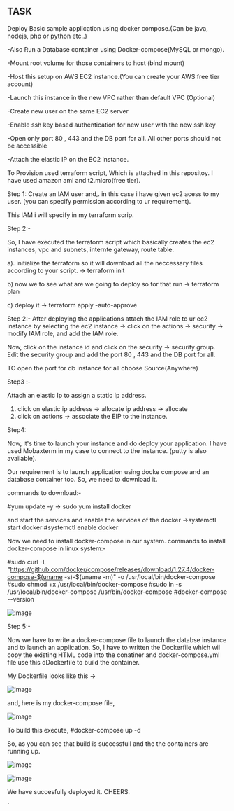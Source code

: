 <h2> TASK </h2>

Deploy Basic sample application using docker compose.(Can be java, nodejs, php or python etc..)</p>
-Also Run a Database container using Docker-compose(MySQL or mongo).</p>
-Mount root volume for those containers to host (bind mount)</p>
-Host this setup on AWS EC2 instance.(You can create your AWS free tier account)</p>
-Launch this instance in the new VPC rather than default VPC (Optional)</p>
-Create new user on the same EC2 server</p>
-Enable ssh key based authentication for new user with the new ssh key</p>
-Open only port 80 , 443 and the DB port for all. All other ports should not be accessible</p>
-Attach the elastic IP on the EC2 instance.</p>



To Provision used terraform script, Which is attached in this repositoy.
I have used amazon ami and t2.micro(free tier).

Step 1: 
 Create an IAM user and,. in this case i have given ec2  acess to my user. (you can specify permission according to ur requirement).
 
 This IAM i will specify in my terraform scrip.

Step 2:-

So, I have executed the terraform script which basically creates the ec2 instances, vpc and subnets, internte gateway, route table.

a). initialize the terraform so it will download all the neccessary files according to your script.
-> terraform init

b) now we to see what are we going to deploy so for that run
-> terraform plan

c) deploy it
-> terraform apply -auto-approve

Step 2:-
After deploying the  applications attach the IAM role to ur ec2 instance by  selecting the ec2 instance -> click on the actions -> security -> modify IAM role, and add the IAM role.

Now,  click on the instance id and click on the security -> security group.
Edit the security group and add the port 80 , 443 and the DB port for all.

TO open the port for db instance for all choose Source(Anywhere)

Step3 :-

Attach an elastic Ip to assign a static Ip address. 
1. click on elastic ip address -> allocate ip address -> allocate
2. click on actions -> associate the EIP to the instance.



Step4:

Now, it's time to launch your instance and do deploy  your  application. I have used Mobaxterm in my case to connect to the instance. (putty is also available).

Our requirement is to launch application using docke compose and an database container too. So, we need to download it. 

commands to download:-

#yum update -y
-> sudo yum install docker

and start the services  and enable the services of the docker
->systemctl start docker
#systemctl enable docker

Now we need to install docker-compose in our system.
commands to install docker-compose in linux system:-

#sudo curl -L "https://github.com/docker/compose/releases/download/1.27.4/docker-compose-$(uname -s)-$(uname -m)" -o /usr/local/bin/docker-compose
#sudo chmod +x /usr/local/bin/docker-compose
#sudo ln -s /usr/local/bin/docker-compose /usr/bin/docker-compose
#docker-compose --version

![image](https://user-images.githubusercontent.com/46579657/99657833-abb8d980-2a84-11eb-91b2-c00af511c843.png)

Step 5:-

Now we have to write a docker-compose file to launch  the databse instance and to launch an application.
So, I have to written the Dockerfile which wil copy the existing HTML code into the conatiner and docker-compose.yml file use this dDockerfile to build the container.

My Dockerfile looks like this ->

![image](https://user-images.githubusercontent.com/46579657/99658639-c93a7300-2a85-11eb-9722-433fed308af2.png)

and, here is my docker-compose file,

![image](https://user-images.githubusercontent.com/46579657/99659077-58e02180-2a86-11eb-95c9-4ad41141103a.png)


To build this execute,
#docker-compose up -d 

So, as you  can see that build is successfull and the the containers are running up.

![image](https://user-images.githubusercontent.com/46579657/99659429-defc6800-2a86-11eb-9aeb-43c500ff0ab0.png)

![image](https://user-images.githubusercontent.com/46579657/99659524-fb98a000-2a86-11eb-99e3-87790b496669.png)


We have succesfully deployed it. CHEERS.


  

























































































`
